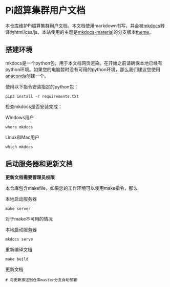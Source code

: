 # Pi超算集群用户文档

本仓库维护Pi超算集群用户文档。本文档使用markdown书写，并会被[mkdocs](http://www.mkdocs.org)转译为html/css/js。本站使用的主题是[mkdocs-material](https://github.com/squidfunk/mkdocs-material)的分支版本[theme](https://gitlab.com/NERSC/mkdocs-material)。

## 搭建环境

mkdocs是一个python包，用于本文档网页渲染。在开始之前请确保本地已经有python环境。如果您的电脑暂时没有可用的python环境，那么我们建议您使用[anaconda](https://www.anaconda.com/)创建一个。

使用以下指令安装指定的python包：

```
pip3 install -r requirements.txt
```

检查mkdocs是否安装完成：

Windows用户

```
where mkdocs
```

Linux和Mac用户

```
which mkdocs
```

## 启动服务器和更新文档

**更新文档需要管理员权限**

本仓库包含makefile，如果您的工作环境可以使用make指令，那么

本地启动服务器

```
make server
```

对于make不可用的情况

本地启动服务器

```
mkdocs serve
```

重新编译文档

```
make build
```

更新文档

```
# 将更新推送到仓库master分支自动部署
```

